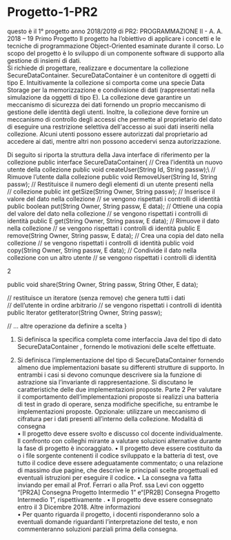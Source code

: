 # Progetto-1-PR2
questo è il 1° progetto anno 2018/2019 di PR2:
PROGRAMMAZIONE II  - A. A. 2018 – 19 
Primo Progetto 
Il progetto ha l’obiettivo di applicare i concetti e le tecniche di programmazione Object-Oriented esaminate 
durante il corso. Lo scopo del progetto è lo sviluppo di un componente software di supporto alla gestione di 
insiemi di dati.  
Si richiede di progettare, realizzare e documentare la collezione SecureDataContainer<E>. 
SecureDataContainer<E> è un contenitore di oggetti di tipo E. Intuitivamente la collezione si comporta come 
una specie Data Storage per la memorizzazione e condivisione di dati (rappresentati nella simulazione da 
oggetti di tipo E).  La collezione deve garantire un meccanismo di sicurezza dei dati fornendo un proprio 
meccanismo di gestione delle identità degli utenti. Inoltre, la collezione deve fornire un meccanismo di 
controllo degli accessi che permette al proprietario del dato di eseguire una restrizione selettiva 
dell'accesso ai suoi dati inseriti nella collezione. Alcuni utenti possono essere autorizzati dal proprietario 
ad accedere ai dati, mentre altri non possono accedervi senza autorizzazione.  

 

Di seguito si riporta la struttura della Java interface di riferimento per la collezione 
public interface SecureDataContainer<E>{ 
// Crea l’identità un nuovo utente della collezione 
public void createUser(String Id, String passw);\ 
// Rimuove l’utente dalla collezione 
public void RemoveUser(String Id, String passw); 
// Restituisce il numero degli elementi di un utente presenti nella  
// collezione 
public int getSize(String Owner, String passw); 
// Inserisce il valore del dato nella collezione 
// se vengono rispettati i controlli di identità 
 public boolean put(String Owner, String passw, E data); 
// Ottiene una copia del valore del dato nella collezione 
// se vengono rispettati i controlli di identità 
 public E get(String Owner, String passw, E data); 
// Rimuove il dato nella collezione 
// se vengono rispettati i controlli di identità 
 public E remove(String Owner, String passw, E data); 
// Crea una copia del  dato nella collezione 
// se vengono rispettati i controlli di identità 
 public void copy(String Owner, String passw, E data); 
// Condivide il dato nella collezione con un altro utente 
// se vengono rispettati i controlli di identità 


 2 

 public void share(String Owner, String passw, String Other, E data); 
 
// restituisce un iteratore (senza remove) che genera tutti i dati  
// dell’utente in ordine arbitrario 
// se vengono rispettati i controlli di identità 
public Iterator<E> getIterator(String Owner, String passw); 
 
// … altre operazione da definire a scelta 
} 

1. Si definisca la specifica completa come interfaccia Java del tipo di dato SecureDataContainer<E> , 
fornendo le motivazioni delle scelte effettuate. 
	
2. Si definisca l’implementazione del tipo di SecureDataContainer<E> fornendo almeno due 
implementazioni basate su differenti strutture di supporto. In entrambi i casi si devono comunque 
descrivere sia la funzione di astrazione sia l’invariante di rappresentazione. Si discutano le 
caratteristiche delle due implementazioni proposte. 
Parte 2 
Per valutare il comportamento dell’implementazioni proposte si realizzi una batteria di test in grado di 
operare, senza modifiche specifiche, su entrambe le implementazioni proposte. 
Opzionale: utilizzare un meccanismo di cifratura per i dati presenti all’interno della collezione. 
Modalità di consegna  
• Il progetto deve essere svolto e discusso col docente individualmente. Il confronto con colleghi 
mirante a valutare soluzioni alternative durante la fase di progetto è incoraggiato. 
• Il progetto deve essere costituito da 
o i file sorgente contenenti il codice sviluppato e la batteria di test, ove tutto il codice deve 
essere adeguatamente commentato; 
o una relazione di massimo due pagine, che descrive le principali scelte progettuali ed 
eventuali istruzioni per eseguire il codice. 
• La consegna va fatta inviando per email al Prof. Ferrari o alla Prof. ssa Levi con oggetto “[PR2A] 
Consegna Progetto Intermedio 1”  e“[PR2B] Consegna Progetto Intermedio 1”, rispettivamente . 
• Il progetto deve essere consegnato entro il 3 Dicembre 2018. 
Altre informazioni  
• Per quanto riguarda il progetto, i docenti risponderanno solo a eventuali domande riguardanti 
l’interpretazione del testo, e non commenteranno soluzioni parziali prima della consegna. 
